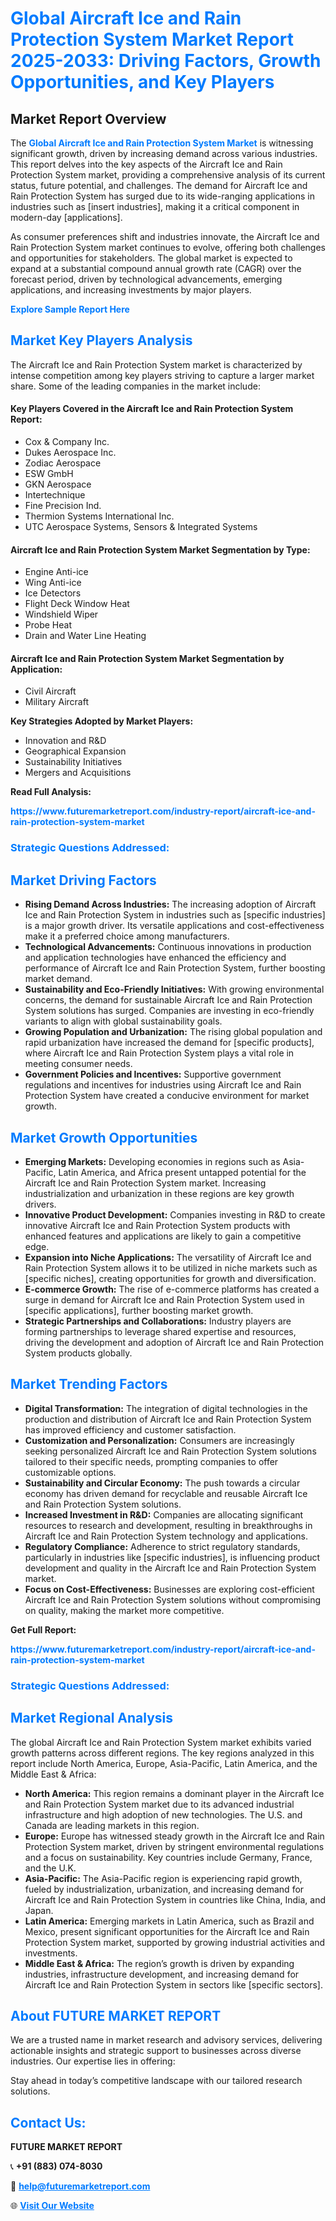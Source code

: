 <h1 style="color: #007BFF;">Global Aircraft Ice and Rain Protection System Market Report 2025-2033: Driving Factors, Growth Opportunities, and Key Players</h1>

<section id="overview">
<h2>Market Report Overview</h2>
<p>The <a href="https://www.futuremarketreport.com/industry-report/aircraft-ice-and-rain-protection-system-market" style="color: #007BFF; text-decoration: none;"><strong>Global Aircraft Ice and Rain Protection System Market</strong></a> is witnessing significant growth, driven by increasing demand across various industries. This report delves into the key aspects of the Aircraft Ice and Rain Protection System market, providing a comprehensive analysis of its current status, future potential, and challenges. The demand for Aircraft Ice and Rain Protection System has surged due to its wide-ranging applications in industries such as [insert industries], making it a critical component in modern-day [applications].</p>
<p>As consumer preferences shift and industries innovate, the Aircraft Ice and Rain Protection System market continues to evolve, offering both challenges and opportunities for stakeholders. The global market is expected to expand at a substantial compound annual growth rate (CAGR) over the forecast period, driven by technological advancements, emerging applications, and increasing investments by major players.</p>
</section>

<section id="overview">
<p><a href="https://www.futuremarketreport.com/request-sample/reportId=96521" style="color: #007BFF; text-decoration: none;"><strong>Explore Sample Report Here</strong></a></p>
</section>

<section id="key-players">
<h2 style="color: #007BFF;">Market Key Players Analysis</h2>
<p>The Aircraft Ice and Rain Protection System market is characterized by intense competition among key players striving to capture a larger market share. Some of the leading companies in the market include:</p>
<h4>Key Players Covered in the Aircraft Ice and Rain Protection System Report:</h4>
<ul><li>Cox &amp; Company Inc.</li><li>Dukes Aerospace Inc.</li><li>Zodiac Aerospace</li><li>ESW GmbH</li><li>GKN Aerospace</li><li>Intertechnique</li><li>Fine Precision Ind.</li><li>Thermion Systems International Inc.</li><li>UTC Aerospace Systems, Sensors &amp; Integrated Systems</li></ul>
<h4>Aircraft Ice and Rain Protection System Market Segmentation by Type:</h4>
<ul><li>Engine Anti-ice</li><li>Wing Anti-ice</li><li>Ice Detectors</li><li>Flight Deck Window Heat</li><li>Windshield Wiper</li><li>Probe Heat</li><li>Drain and Water Line Heating</li></ul>

<h4>Aircraft Ice and Rain Protection System Market Segmentation by Application:</h4>
<ul><li>Civil Aircraft</li><li>Military Aircraft</li></ul>
<p><strong>Key Strategies Adopted by Market Players:</strong></p>
<ul>
<li>Innovation and R&D</li>
<li>Geographical Expansion</li>
<li>Sustainability Initiatives</li>
<li>Mergers and Acquisitions</li>
</ul>
</section>

<section>
<p><strong>Read Full Analysis: </strong></p><a href="https://www.futuremarketreport.com/industry-report/aircraft-ice-and-rain-protection-system-market" style="color: #007BFF; text-decoration: none;"><strong>https://www.futuremarketreport.com/industry-report/aircraft-ice-and-rain-protection-system-market</strong></a>
<h3 style="color: #007BFF;">Strategic Questions Addressed:</h3>
</section>

<section id="driving-factors">
<h2 style="color: #007BFF;">Market Driving Factors</h2>
<ul>
<li><strong>Rising Demand Across Industries:</strong> The increasing adoption of Aircraft Ice and Rain Protection System in industries such as [specific industries] is a major growth driver. Its versatile applications and cost-effectiveness make it a preferred choice among manufacturers.</li>
<li><strong>Technological Advancements:</strong> Continuous innovations in production and application technologies have enhanced the efficiency and performance of Aircraft Ice and Rain Protection System, further boosting market demand.</li>
<li><strong>Sustainability and Eco-Friendly Initiatives:</strong> With growing environmental concerns, the demand for sustainable Aircraft Ice and Rain Protection System solutions has surged. Companies are investing in eco-friendly variants to align with global sustainability goals.</li>
<li><strong>Growing Population and Urbanization:</strong> The rising global population and rapid urbanization have increased the demand for [specific products], where Aircraft Ice and Rain Protection System plays a vital role in meeting consumer needs.</li>
<li><strong>Government Policies and Incentives:</strong> Supportive government regulations and incentives for industries using Aircraft Ice and Rain Protection System have created a conducive environment for market growth.</li>
</ul>
</section>

<section id="growth-opportunities">
<h2 style="color: #007BFF;">Market Growth Opportunities</h2>
<ul>
<li><strong>Emerging Markets:</strong> Developing economies in regions such as Asia-Pacific, Latin America, and Africa present untapped potential for the Aircraft Ice and Rain Protection System market. Increasing industrialization and urbanization in these regions are key growth drivers.</li>
<li><strong>Innovative Product Development:</strong> Companies investing in R&D to create innovative Aircraft Ice and Rain Protection System products with enhanced features and applications are likely to gain a competitive edge.</li>
<li><strong>Expansion into Niche Applications:</strong> The versatility of Aircraft Ice and Rain Protection System allows it to be utilized in niche markets such as [specific niches], creating opportunities for growth and diversification.</li>
<li><strong>E-commerce Growth:</strong> The rise of e-commerce platforms has created a surge in demand for Aircraft Ice and Rain Protection System used in [specific applications], further boosting market growth.</li>
<li><strong>Strategic Partnerships and Collaborations:</strong> Industry players are forming partnerships to leverage shared expertise and resources, driving the development and adoption of Aircraft Ice and Rain Protection System products globally.</li>
</ul>
</section>

<section id="trending-factors">
<h2 style="color: #007BFF;">Market Trending Factors</h2>
<ul>
<li><strong>Digital Transformation:</strong> The integration of digital technologies in the production and distribution of Aircraft Ice and Rain Protection System has improved efficiency and customer satisfaction.</li>
<li><strong>Customization and Personalization:</strong> Consumers are increasingly seeking personalized Aircraft Ice and Rain Protection System solutions tailored to their specific needs, prompting companies to offer customizable options.</li>
<li><strong>Sustainability and Circular Economy:</strong> The push towards a circular economy has driven demand for recyclable and reusable Aircraft Ice and Rain Protection System solutions.</li>
<li><strong>Increased Investment in R&D:</strong> Companies are allocating significant resources to research and development, resulting in breakthroughs in Aircraft Ice and Rain Protection System technology and applications.</li>
<li><strong>Regulatory Compliance:</strong> Adherence to strict regulatory standards, particularly in industries like [specific industries], is influencing product development and quality in the Aircraft Ice and Rain Protection System market.</li>
<li><strong>Focus on Cost-Effectiveness:</strong> Businesses are exploring cost-efficient Aircraft Ice and Rain Protection System solutions without compromising on quality, making the market more competitive.</li>
</ul>
</section>

<section>
<p><strong>Get Full Report: </strong></p><a href="https://www.futuremarketreport.com/industry-report/aircraft-ice-and-rain-protection-system-market" style="color: #007BFF; text-decoration: none;"><strong>https://www.futuremarketreport.com/industry-report/aircraft-ice-and-rain-protection-system-market</strong></a>
<h3 style="color: #007BFF;">Strategic Questions Addressed:</h3>
</section>


<section id="regional-analysis">
<h2 style="color: #007BFF;">Market Regional Analysis</h2>
<p>The global Aircraft Ice and Rain Protection System market exhibits varied growth patterns across different regions. The key regions analyzed in this report include North America, Europe, Asia-Pacific, Latin America, and the Middle East & Africa:</p>
<ul>
<li><strong>North America:</strong> This region remains a dominant player in the Aircraft Ice and Rain Protection System market due to its advanced industrial infrastructure and high adoption of new technologies. The U.S. and Canada are leading markets in this region.</li>
<li><strong>Europe:</strong> Europe has witnessed steady growth in the Aircraft Ice and Rain Protection System market, driven by stringent environmental regulations and a focus on sustainability. Key countries include Germany, France, and the U.K.</li>
<li><strong>Asia-Pacific:</strong> The Asia-Pacific region is experiencing rapid growth, fueled by industrialization, urbanization, and increasing demand for Aircraft Ice and Rain Protection System in countries like China, India, and Japan.</li>
<li><strong>Latin America:</strong> Emerging markets in Latin America, such as Brazil and Mexico, present significant opportunities for the Aircraft Ice and Rain Protection System market, supported by growing industrial activities and investments.</li>
<li><strong>Middle East & Africa:</strong> The region’s growth is driven by expanding industries, infrastructure development, and increasing demand for Aircraft Ice and Rain Protection System in sectors like [specific sectors].</li>
</ul>
</section>

<footer>
<h2 style="color: #007BFF;">About FUTURE MARKET REPORT</h2>
<p>We are a trusted name in market research and advisory services, delivering actionable insights and strategic support to businesses across diverse industries. Our expertise lies in offering:</p>

<p>Stay ahead in today’s competitive landscape with our tailored research solutions.</p>

<h2 style="color: #007BFF;">Contact Us:</h2>
<p><strong>FUTURE MARKET REPORT</strong></p>
<p>📞 <strong>+91 (883) 074-8030</strong></p>
<p>📧 <strong><a href="mailto:help@futuremarketreport.com" style="color: #007BFF;">help@futuremarketreport.com</a></strong></p>
<p>🌐 <strong><a href="https://www.futuremarketreport.com/" style="color: #007BFF;">Visit Our Website</a></strong></p>
</footer>
